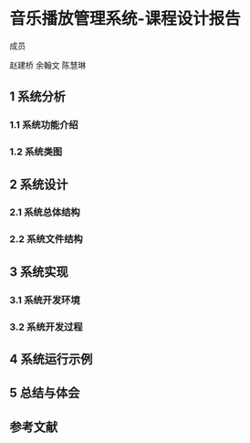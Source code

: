 # 音乐播放管理系统-课程设计报告

成员

赵建桥 余翰文 陈慧琳

## 1 系统分析

### 1.1 系统功能介绍

### 1.2 系统类图

## 2 系统设计

### 2.1 系统总体结构

### 2.2 系统文件结构

## 3 系统实现

### 3.1 系统开发环境

### 3.2 系统开发过程

## 4 系统运行示例

## 5 总结与体会

## 参考文献

